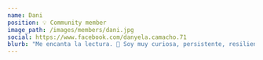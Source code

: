 ```yaml
---
name: Dani
position: 💡 Community member
image_path: /images/members/dani.jpg
social: https://www.facebook.com/danyela.camacho.71
blurb: "Me encanta la lectura. 📖 Soy muy curiosa, persistente, resiliente... Líder nata... A veces analizo en demasía las cosas para poder darles el veredicto que crea más apropiado. Pd. Me gustan los retos difíciles, incluyendo a personas.💓"
---
```


